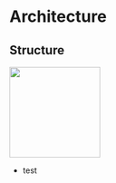 
# Architecture

## Structure

<img src="https://github.com/SirVeggie/otm-harjoitustyo/blob/master/Documentation/Pictures/l-11.png" width="160">

- test
